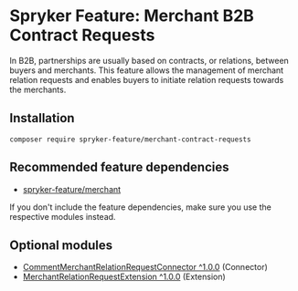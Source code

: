 # Spryker Feature: Merchant B2B Contract Requests

In B2B, partnerships are usually based on contracts, or relations, between buyers and merchants. This feature allows the management of merchant relation requests and enables buyers to initiate relation requests towards the merchants.

## Installation

```
composer require spryker-feature/merchant-contract-requests
```

## Recommended feature dependencies
- [spryker-feature/merchant](https://github.com/spryker-feature/merchant)

If you don't include the feature dependencies, make sure you use the respective modules instead.

## Optional modules
- [CommentMerchantRelationRequestConnector ^1.0.0](https://github.com/spryker/comment-merchant-relation-request-connector) (Connector)
- [MerchantRelationRequestExtension ^1.0.0](https://github.com/spryker/merchant-relation-request-extension) (Extension)
